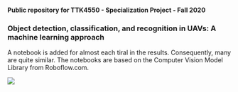 #### Public repository for TTK4550 - Specialization Project - Fall 2020
### Object detection, classification, and recognition in UAVs: A machine learning approach

A notebook is added for almost each tiral in the results. Consequently, many are quite similar.
The notebooks are based on the Computer Vision Model Library from Roboflow.com.

![](/Aerial_Object_Deteciton_EO-IR/Image.png)
